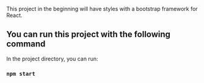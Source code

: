This project in the beginning will have styles with a bootstrap framework for React.

## You can run this project with the following command

In the project directory, you can run:

### `npm start`
